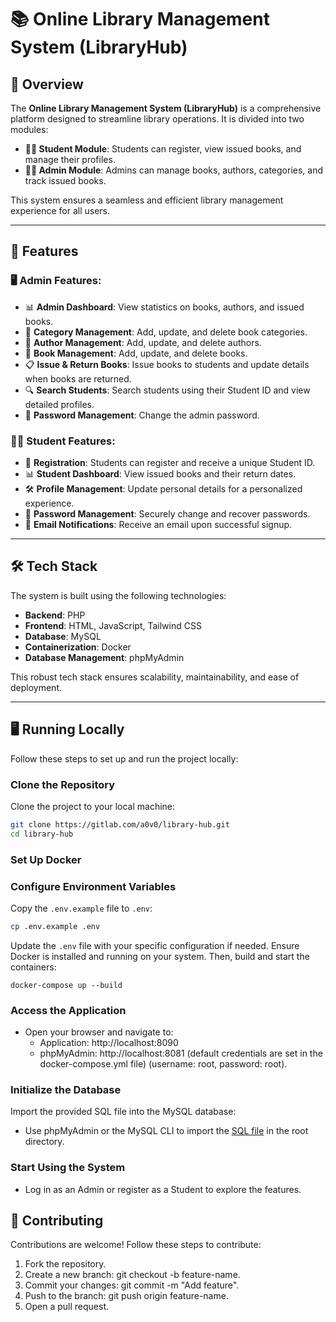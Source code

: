 # 📚 Online Library Management System (LibraryHub)

## 🌟 Overview

The **Online Library Management System (LibraryHub)** is a comprehensive platform designed to streamline library operations. It is divided into two modules:

- **👨‍🎓 Student Module**: Students can register, view issued books, and manage their profiles.
- **👩‍💼 Admin Module**: Admins can manage books, authors, categories, and track issued books.

This system ensures a seamless and efficient library management experience for all users.

---

## 🚀 Features

### 🖥️ Admin Features:

- 📊 **Admin Dashboard**: View statistics on books, authors, and issued books.
- 📂 **Category Management**: Add, update, and delete book categories.
- 📂 **Author Management**: Add, update, and delete authors.
- 📂 **Book Management**: Add, update, and delete books.
- 📋 **Issue & Return Books**: Issue books to students and update details when books are returned.
- 🔍 **Search Students**: Search students using their Student ID and view detailed profiles.
- 🔑 **Password Management**: Change the admin password.

### 👨‍🎓 Student Features:

- 📝 **Registration**: Students can register and receive a unique Student ID.
- 📊 **Student Dashboard**: View issued books and their return dates.
- 🛠️ **Profile Management**: Update personal details for a personalized experience.
- 🔑 **Password Management**: Securely change and recover passwords.
- 📧 **Email Notifications**: Receive an email upon successful signup.

---

## 🛠️ Tech Stack

The system is built using the following technologies:

- **Backend**: PHP
- **Frontend**: HTML, JavaScript, Tailwind CSS
- **Database**: MySQL
- **Containerization**: Docker
- **Database Management**: phpMyAdmin

This robust tech stack ensures scalability, maintainability, and ease of deployment.

---

## 🖥️ Running Locally

Follow these steps to set up and run the project locally:

### Clone the Repository

Clone the project to your local machine:

```bash
git clone https://gitlab.com/a0v0/library-hub.git
cd library-hub
```

### Set Up Docker

### Configure Environment Variables

Copy the `.env.example` file to `.env`:

```bash
cp .env.example .env
```

Update the `.env` file with your specific configuration if needed. Ensure Docker is installed and running on your system. Then, build and start the containers:

```
docker-compose up --build
```

### Access the Application

- Open your browser and navigate to:
  - Application: http://localhost:8090
  - phpMyAdmin: http://localhost:8081 (default credentials are set in the docker-compose.yml file) (username: root, password: root).

### Initialize the Database

Import the provided SQL file into the MySQL database:

- Use phpMyAdmin or the MySQL CLI to import the [SQL file](sql.sql) in the root directory.

### Start Using the System

- Log in as an Admin or register as a Student to explore the features.

## 🤝 Contributing

Contributions are welcome! Follow these steps to contribute:

1. Fork the repository.
1. Create a new branch: git checkout -b feature-name.
1. Commit your changes: git commit -m "Add feature".
1. Push to the branch: git push origin feature-name.
1. Open a pull request.
